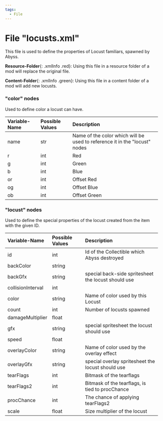 ```yaml
---
tags:
  - File
---
```

# File "locusts.xml"
This file is used to define the properties of Locust familiars, spawned by Abyss.

**Resource-Folder**{: .xmlInfo .red}: Using this file in a resource folder of a mod will replace the original file.

**Content-Folder**{: .xmlInfo .green}: Using this file in a content folder of a mod will add new locusts.


### "color" nodes
Used to define color a locust can have.

| Variable-Name | Possible Values | Description |
|:--|:--|:--|
| name | str | Name of the color which will be used to reference it in the "locust" nodes|
| r | int | Red |
| g | int | Green |
| b | int | Blue |
| or | int | Offset Red |
| og | int | Offset Blue |
| ob | int | Offset Green |

### "locust" nodes
Used to define the special properties of the locust created from the item with the given ID.

| Variable-Name | Possible Values | Description |
|:--|:--|:--|
| id | int | Id of the Collectible which Abyss destroyed |
| backColor | string ||
| backGfx | string | special back-side spritesheet the locust should use |
| collisionInterval | int ||
| color | string | Name of color used by this Locust|
| count | int | Number of locusts spawned |
| damageMultiplier | float ||
| gfx | string | special spritesheet the locust should use |
| speed | float ||
| overlayColor | string | Name of color used by the overlay effect |
| overlayGfx | string |special overlay spritesheet the locust should use |
| tearFlags | int | Bitmask of the tearflags  |
| tearFlags2 | int | Bitmask of the tearflags, is tied to procChance |
| procChance | int | The chance of applying tearFlags2 |
| scale | float | Size multiplier of the locust|
